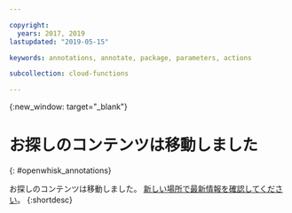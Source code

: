 ```yaml
---

copyright:
  years: 2017, 2019
lastupdated: "2019-05-15"

keywords: annotations, annotate, package, parameters, actions

subcollection: cloud-functions

---
```


{:new_window: target="_blank"}
# お探しのコンテンツは移動しました
{: #openwhisk_annotations}

お探しのコンテンツは移動しました。 [新しい場所で最新情報を確認してください](/docs/openwhisk?topic=cloud-functions-annotations)。
{:shortdesc}
